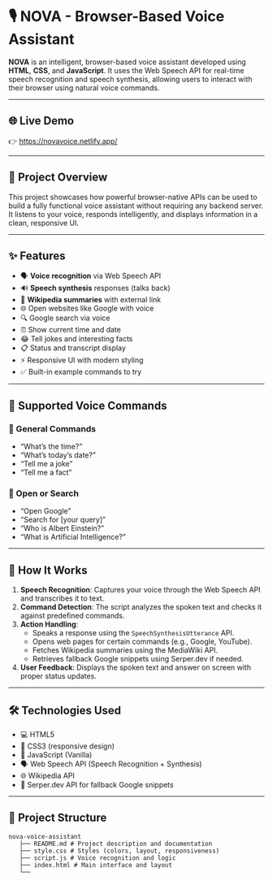 # 🎙️ NOVA - Browser-Based Voice Assistant

**NOVA** is an intelligent, browser-based voice assistant developed using **HTML**, **CSS**, and **JavaScript**. It uses the Web Speech API for real-time speech recognition and speech synthesis, allowing users to interact with their browser using natural voice commands.

---

## 🌐 Live Demo

👉 https://novavoice.netlify.app/

---

## 📌 Project Overview

This project showcases how powerful browser-native APIs can be used to build a fully functional voice assistant without requiring any backend server. It listens to your voice, responds intelligently, and displays information in a clean, responsive UI.

---

## ✨ Features

- 🗣️ **Voice recognition** via Web Speech API  
- 🔊 **Speech synthesis** responses (talks back)  
- 📖 **Wikipedia summaries** with external link  
- 🌐 Open websites like Google with voice  
- 🔍 Google search via voice  
- ⏰ Show current time and date  
- 😂 Tell jokes and interesting facts  
- 📋 Status and transcript display  
- ⚡ Responsive UI with modern styling  
- ✅ Built-in example commands to try  

---

## 🧠 Supported Voice Commands

### 🔹 General Commands
- “What’s the time?”  
- “What’s today’s date?”  
- “Tell me a joke”  
- “Tell me a fact”

### 🔹 Open or Search
- “Open Google”  
- “Search for [your query]”  
- “Who is Albert Einstein?”  
- “What is Artificial Intelligence?”  

---

## 🧩 How It Works

1. **Speech Recognition**: Captures your voice through the Web Speech API and transcribes it to text.
2. **Command Detection**: The script analyzes the spoken text and checks it against predefined commands.
3. **Action Handling**:
   - Speaks a response using the `SpeechSynthesisUtterance` API.
   - Opens web pages for certain commands (e.g., Google, YouTube).
   - Fetches Wikipedia summaries using the MediaWiki API.
   - Retrieves fallback Google snippets using Serper.dev if needed.
4. **User Feedback**: Displays the spoken text and answer on screen with proper status updates.

---

## 🛠️ Technologies Used

- 💻 HTML5  
- 🎨 CSS3 (responsive design)  
- 🧠 JavaScript (Vanilla)  
- 🗣️ Web Speech API (Speech Recognition + Synthesis)  
- 🌐 Wikipedia API  
- 📡 Serper.dev API for fallback Google snippets

---

## 📂 Project Structure

```
nova-voice-assistant 
   ├── README.md # Project description and documentation 
   ├── style.css # Styles (colors, layout, responsiveness) 
   ├── script.js # Voice recognition and logic 
   ├── index.html # Main interface and layout
   └── 
```
